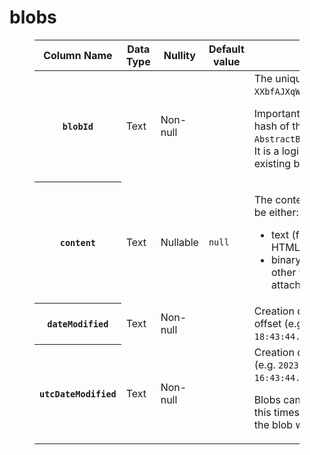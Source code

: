 # blobs
<figure class="table"><table><thead><tr><th>Column Name</th><th>Data Type</th><th>Nullity</th><th>Default value</th><th>Description</th></tr></thead><tbody><tr><th><code>blobId</code></th><td>Text</td><td>Non-null</td><td>&nbsp;</td><td>The unique ID of the blob (e.g. <code>XXbfAJXqWrYnSXcelLFA</code>).

Important: this ID is actually a hash of the content, see <code>AbstractBeccaEntity#saveBlob</code>! It is a logic error to modify an existing blob.
</td></tr><tr><th><code>content</code></th><td>Text</td><td>Nullable</td><td><code>null</code></td><td><p>The content of the blob, can be either:</p><ul><li>text (for plain text notes or HTML notes).</li><li>binary (for images and other types of attachments)</li></ul></td></tr><tr><th><code>dateModified</code></th><td>Text</td><td>Non-null</td><td>&nbsp;</td><td>Creation date with timezone offset (e.g. <code>2023-11-08 18:43:44.204+0200</code>)</td></tr><tr><th><code>utcDateModified</code></th><td>Text</td><td>Non-null</td><td>&nbsp;</td><td>Creation date in UTC format (e.g. <code>2023-11-08 16:43:44.204Z</code>).

Blobs cannot be modified, so this timestamp specifies when the blob was created.</td></tr></tbody></table></figure>
